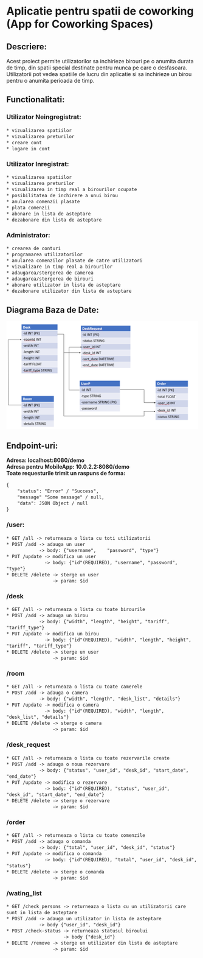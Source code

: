 #  Aplicatie pentru spatii de coworking (App for Coworking Spaces)
## Descriere:
Acest proiect permite utilizatorilor sa inchirieze
birouri pe o anumita durata de timp, din spatii special destinate pentru munca pe care o desfasoara.  Utilizatorii pot vedea spatiile de lucru din aplicatie si sa inchirieze un birou pentru o anumita perioada de timp.  

## Functionalitati:  
### Utilizator Neingregistrat:
    * vizualizarea spatiilor
    * vizualizarea preturilor  
    * creare cont  
    * logare in cont  
### Utilizator Inregistrat:
    * vizualizarea spatiilor  
    * vizualizarea preturilor  
    * vizualizarea in timp real a birourilor ocupate  
    * posibilitatea de inchirere a unui birou  
    * anularea comenzii plasate
    * plata comenzii 
    * abonare in lista de asteptare
    * dezabonare din lista de asteptare
### Administrator:
    * crearea de conturi  
    * programarea utilizatorilor  
    * anularea comenzilor plasate de catre utilizatori  
    * vizualizare in timp real a birourilor  
    * adaugarea/stergerea de camerea  
    * adaugarea/stergerea de birouri
    * abonare utilizator in lista de asteptare
    * dezabonare utilizator din lista de asteptare

## Diagrama Baza de Date:
![DiagramaBD](diagramaBD.png)

## Endpoint-uri:  
**Adresa: localhost:8080/demo**  
**Adresa pentru MobileApp: 10.0.2.2:8080/demo**  
**Toate requesturile trimit un raspuns de forma:**  
```
{
    "status": "Error" / "Success",
    "message" "Some message" / null,
    "data": JSON Object / null
}
```
### /user:  
    * GET /all -> returneaza o lista cu toti utilizatorii  
    * POST /add -> adauga un user  
                -> body: {"username",    "password", "type"}  
    * PUT /update -> modifica un user
                  -> body: {"id"(REQUIRED), "username", "password", "type"}  
    * DELETE /delete -> sterge un user
                     -> param: $id  
### /desk
    * GET /all -> returneaza o lista cu toate birourile  
    * POST /add -> adauga un birou  
                -> body: {"width", "length", "height", "tariff", "tariff_type"}    
    * PUT /update -> modifica un birou
                  -> body: {"id"(REQUIRED), "width", "length", "height", "tariff", "tariff_type"}  
    * DELETE /delete -> sterge un user
                     -> param: $id  

### /room
    * GET /all -> returneaza o lista cu toate camerele  
    * POST /add -> adauga o camera  
                -> body: {"width", "length", "desk_list", "details"}    
    * PUT /update -> modifica o camera
                  -> body: {"id"(REQUIRED), "width", "length", "desk_list", "details"}  
    * DELETE /delete -> sterge o camera
                     -> param: $id  

### /desk_request
    * GET /all -> returneaza o lista cu toate rezervarile create  
    * POST /add -> adauga o noua rezervare  
                -> body: {"status", "user_id", "desk_id", "start_date", "end_date"}    
    * PUT /update -> modifica o rezervare
                  -> body: {"id"(REQUIRED), "status", "user_id", "desk_id", "start_date", "end_date"}  
    * DELETE /delete -> sterge o rezervare
                     -> param: $id 

### /order
    * GET /all -> returneaza o lista cu toate comenzile  
    * POST /add -> adauga o comanda  
                -> body: {"total", "user_id", "desk_id", "status"}    
    * PUT /update -> modifica o comanda
                  -> body: {"id"(REQUIRED), "total", "user_id", "desk_id", "status"}  
    * DELETE /delete -> sterge o comanda
                     -> param: $id

### /wating_list
    * GET /check_persons -> returneaza o lista cu un utilizatorii care sunt in lista de asteptare  
    * POST /add -> adauga un utilizator in lista de asteptare  
                -> body {"user_id", "desk_id"}  
    * POST /check-status -> returneaza statusul biroului  
                         -> body {"desk_id"}  
    * DELETE /remove -> sterge un utilizator din lista de asteptare
                     -> param: $id  